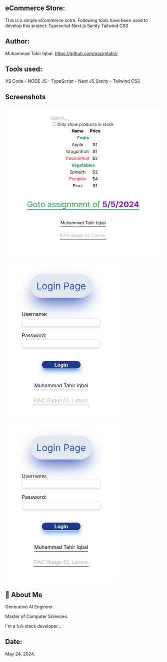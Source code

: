 ## eCommerce Store:

This is a simple eCommerce sotre. Following tools have been used to develop this project:
Typescript
Next.js
Sanity
Tailwind CSS

## Author:
Muhammad Tahir Iqbal. 
https://github.com/qazimtahir/

## Tools used:

VS Code - NODE JS - TypeScript - Next JS Sanity - Tailwind CSS

## Screenshots
![App Screenshot](https://github.com/qazimtahir/mockup-react-thinking/blob/main/mockUp.png)

![App Screenshot](https://github.com/qazimtahir/mockup-react-thinking/blob/main/Login%20Screen.png)

![App Screenshot](https://github.com/qazimtahir/mockup-react-thinking/blob/main/Login%20Screen.png)

## 🚀 About Me

Generative AI Engineer.

Master of Computer Sciences.

I'm a full-stack developer...

## Date:
May 24, 2024.
